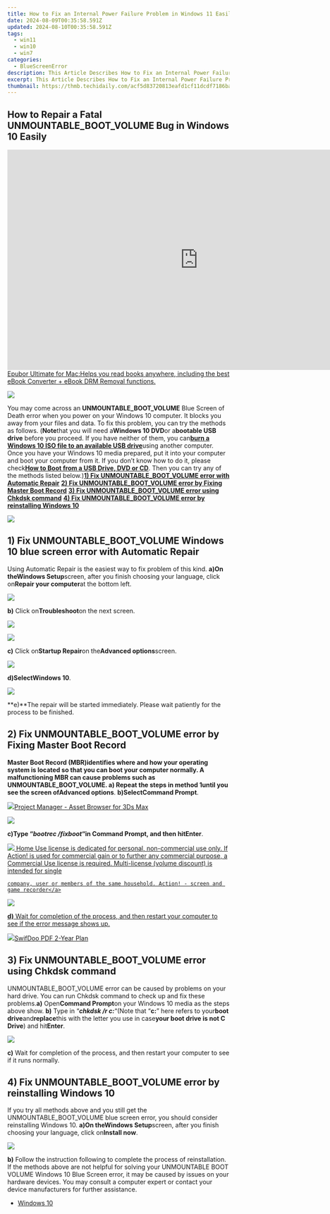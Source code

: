 ```yaml
---
title: How to Fix an Internal Power Failure Problem in Windows 11 Easily and Quickly
date: 2024-08-09T00:35:58.591Z
updated: 2024-08-10T00:35:58.591Z
tags:
  - win11
  - win10
  - win7
categories:
  - BlueScreenError
description: This Article Describes How to Fix an Internal Power Failure Problem in Windows 11 Easily and Quickly
excerpt: This Article Describes How to Fix an Internal Power Failure Problem in Windows 11 Easily and Quickly
thumbnail: https://thmb.techidaily.com/acf5d83720813eafd1cf11dcdf7186bac5b4ef33c78d797b177e528ae8e24bb4.jpg
---
```


## How to Repair a Fatal UNMOUNTABLE_BOOT_VOLUME Bug in Windows 10 Easily

<!-- affiliate ads begin -->
<a href="https://secure.2checkout.com/order/checkout.php?PRODS=4599952&QTY=1&AFFILIATE=108875&CART=1"><iframe width="864" height="500" src="https://www.youtube.com/embed/jVnfr5HudQw" title="The Latest and Easiest Solution to Remove Kindle DRM on Windows (without Degrading)" frameborder="0" allow="accelerometer; autoplay; clipboard-write; encrypted-media; gyroscope; picture-in-picture; web-share" referrerpolicy="strict-origin-when-cross-origin" allowfullscreen></iframe>Epubor Ultimate for Mac:Helps you read books anywhere, including the best eBook Converter + eBook DRM Removal functions.</a>
<!-- affiliate ads end -->
![](https://images.drivereasy.com/wp-content/uploads/2017/05/img_5928ec40c3439.jpg)

You may come across an **UNMOUNTABLE\_BOOT\_VOLUME** Blue Screen of Death error when you power on your Windows 10 computer. It blocks you away from your files and data. To fix this problem, you can try the methods as follows. (**Note**that you will need a**Windows 10 DVD**or a**bootable USB drive** before you proceed. If you have neither of them, you can[**burn a Windows 10 ISO file to an available USB drive**](https://tools.techidaily.com/drivereasy/download/)using another computer. Once you have your Windows 10 media prepared, put it into your computer and boot your computer from it. If you don’t know how to do it, please check[**How to Boot from a USB Drive, DVD or CD**](https://tools.techidaily.com/drivereasy/download/). Then you can try any of the methods listed below.)[**1) Fix UNMOUNTABLE_BOOT_VOLUME error with Automatic Repair**](https://tools.techidaily.com/drivereasy/download/) [**2) Fix UNMOUNTABLE_BOOT_VOLUME error by Fixing Master Boot Record**](https://tools.techidaily.com/drivereasy/download/) [**3) Fix UNMOUNTABLE_BOOT_VOLUME error using Chkdsk command**](https://tools.techidaily.com/drivereasy/download/) [**4) Fix UNMOUNTABLE_BOOT_VOLUME error by reinstalling Windows 10**](https://tools.techidaily.com/drivereasy/download/) [](https://tools.techidaily.com/drivereasy/download/) [](https://tools.techidaily.com/drivereasy/download/)

<!-- affiliate ads begin -->
<a href="https://store.bitdefender.com/affiliate.php?ACCOUNT=BITLATIN&AFFILIATE=108875&PATH=http%3A%2F%2Fwww.bitdefender.com%2Fbusiness%3FAFFILIATE%3D108875%26RESOURCE%3D30%2525%2BOff%2Ball%2BGravityZone%2BProducts"><img src="https://www.bitdefender.com/content/dam/bitdefender/business/campaign/1200X628.png" border="0"></a>
<!-- affiliate ads end -->
## **1) Fix UNMOUNTABLE\_BOOT\_VOLUME Windows 10 blue screen error with Automatic Repair**

Using Automatic Repair is the easiest way to fix problem of this kind. **a)**On the**Windows Setup**screen, after you finish choosing your language, click on**Repair your computer**at the bottom left.

![](https://images.drivereasy.com/wp-content/uploads/2017/05/img_5929380a376f8.png)

**b)** Click on**Troubleshoot**on the next screen.

<!-- affiliate ads begin -->
<a href="https://store.massmailsoftware.com/order/checkout.php?PRODS=2069351&QTY=1&AFFILIATE=108875&CART=1"><img src="https://secure.avangate.com/images/merchant/dc87c13749315c7217cdc4ac692e704c/banera_for_partners-24_%282%29.jpg" border="0"></a>
<!-- affiliate ads end -->
![](https://images.drivereasy.com/wp-content/uploads/2017/05/img_5929362e0888f.png)

**c)** Click on**Startup Repair**on the**Advanced options**screen.

![](https://images.drivereasy.com/wp-content/uploads/2017/05/img_592936b31eabd.png)

**d)**Select**Windows 10**.

![](https://images.drivereasy.com/wp-content/uploads/2017/05/img_5928ff4c7b040.png)

**e)**The repair will be started immediately. Please wait patiently for the process to be finished.

## **2) Fix UNMOUNTABLE\_BOOT\_VOLUME error by Fixing Master Boot Record**

**Master Boot Record (MBR)**identifies where and how your operating system is located so that you can boot your computer normally. A malfunctioning MBR can cause problems such as UNMOUNTABLE\_BOOT\_VOLUME. **a)** **Repeat the steps in method 1**until you see the screen of**Advanced options**. **b)**Select**Command Prompt**.

<!-- affiliate ads begin -->
<a href="https://secure.2checkout.com/order/checkout.php?PRODS=4709458&QTY=1&AFFILIATE=108875&CART=1"><img src="https://3d-kstudio.com/wp-content/uploads/2019/10/Project-Manager-version-3-1600x900-768x419.jpg" border="0">Project Manager - Asset Browser for 3Ds Max</a>
<!-- affiliate ads end -->
![](https://images.drivereasy.com/wp-content/uploads/2017/05/img_592936ce6af22.png)

**c)**Type “_**bootrec /fixboot**_“in Command Prompt, and then hit**Enter**.

<!-- affiliate ads begin -->
<a href="https://checkout.mirillis.com/order/checkout.php?PRODS=4704640&QTY=1&AFFILIATE=108875&CART=1"> <img src="https://secure.avangate.com/images/merchant/547a5a56d43f6d40f9a6a2f76501d013/products/1_mirillis_action_boxshot_store_1x.jpg" border="0">
	Home Use license is dedicated for personal, non-commercial use only. 
	If Action! is used for commercial gain or to further any commercial purpose, 
	a Commercial Use license is required. Multi-license (volume discount) is intended for single 
 
	company, user or members of the same household. Action! - screen and game recorder</a>
<!-- affiliate ads end -->
![](https://images.drivereasy.com/wp-content/uploads/2017/05/img_592929886a4b2.png)

**d)** Wait for completion of the process, and then restart your computer to see if the error message shows up.

<!-- affiliate ads begin -->
<a href="https://purchase.swifdoo.com/order/checkout.php?PRODS=40002580&QTY=1&AFFILIATE=108875&CART=1"><img src="https://secure.avangate.com/images/merchant/8b932759a5a04ddb34bf79e3f9072e4b/products/3_Product%20box%20white-1024x1024.png" border="0">SwifDoo PDF 2-Year Plan</a>
<!-- affiliate ads end -->
## **3) Fix UNMOUNTABLE\_BOOT\_VOLUME error using Chkdsk command**

UNMOUNTABLE\_BOOT\_VOLUME error can be caused by problems on your hard drive. You can run Chkdsk command to check up and fix these problems.**a)** Open**Command Prompt**on your Windows 10 media as the steps above show. **b)** Type in “_**chkdsk /r c:**_“(Note that “**c:**” here refers to your**boot drive**and**replace**this with the letter you use in case**your boot drive is not C Drive**) and hit**Enter**.

![](https://images.drivereasy.com/wp-content/uploads/2017/05/img_592929bf2b117.png)

**c)**  Wait for completion of the process, and then restart your computer to see if it runs normally.

## **4) Fix UNMOUNTABLE\_BOOT\_VOLUME error by reinstalling Windows 10**

If you try all methods above and you still get the  UNMOUNTABLE\_BOOT\_VOLUME blue screen error, you should consider reinstalling Windows 10. **a)**On the**Windows Setup**screen, after you finish choosing your language, click on**Install now**.

![](https://images.drivereasy.com/wp-content/uploads/2017/05/img_5929382b8ea6b.png)

**b)** Follow the instruction following to complete the process of reinstallation. If the methods above are not helpful for solving your UNMOUNTABLE BOOT VOLUME Windows 10 Blue Screen error, it may be caused by issues on your hardware devices. You may consult a computer expert or contact your device manufacturers for further assistance.

* [Windows 10](https://tools.techidaily.com/drivereasy/download/)

<ins class="adsbygoogle"
     style="display:block"
     data-ad-format="autorelaxed"
     data-ad-client="ca-pub-7571918770474297"
     data-ad-slot="1223367746"></ins>



<ins class="adsbygoogle"
     style="display:block"
     data-ad-client="ca-pub-7571918770474297"
     data-ad-slot="8358498916"
     data-ad-format="auto"
     data-full-width-responsive="true"></ins>
